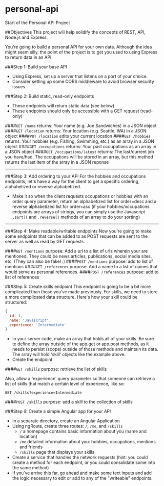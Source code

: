 personal-api
============

Start of the Personal API Project

##Objectives
This project will help solidify the concepts of REST, API, Node.js and Express. 

You're going to build a personal API for your own data. Although the idea might seem silly, the point of the project is to get you used to using Express to return data in an API.

###Step 1: Build your base API
* Using Express, set up a server that listens on a port of your choice.
* Consider setting up some CORS middleware to avoid browser security issues

###Step 2: Build static, read-only endpoints
* These endpoints will return static data (see below)
* These endpoints should only be accessible with a GET request (read-only)

####`GET /name`
returns: Your name (e.g. Joe Sandwiches) in a JSON object
####`GET /location`
returns: Your location (e.g. Seattle, WA) in a JSON object
####`PUT /location`
edits your current location
####`GET /hobbies`
returns: Your hobbies (e.g. Fishing, Swimming, etc.) as an array in a JSON object
####`GET /occupations`
returns: Your past occupations as an array in a JSON object
####`GET /occupations/latest`
returns: The last/current job you have/had. The occupations will be stored in an array, but this method returns the last item of the array in a JSON reponse

***********************************************

###Step 3: Add ordering to your API
For the hobbies and occupations endpoints, let's have a way for the client to get a specific ordering, alphabetized or reverse alphabetized.
* Make it so when the client requests occupations or hobbies with an order query parameter, return an alphabetized list for order=desc and a reverse alphabetized list for order=asc (if your hobbies/occupations endpoints are arrays of strings, you can simply use the Javascript `.sort()` and `.reverse()` methods of an array to do your sorting)

*********************************************

###Step 4: Make readable/writable endpoints
Now you're going to make some endpoints that can be added to as POST requests are sent to the server as well as read by GET requests.

####`GET /mentions`
purpose: Add a url to a list of urls wherein your are mentioned. They could be news articles, publications, social media sites, etc. (They can also be fake! :)
####`POST /mentions`
purpose: add to list of mentions
####`GET /references`
purpose: Add a name to a list of names that would serve as personal references. 
####`POST /references`
purpose: add to list of references

###Step 5: Create skills endpoint
This endpoint is going to be a bit more complicated than those you've made previously. For skills, we need to store a more complicated data structure. Here's how your skill could be structured:

```javascript
{
  id: 1,
  name: 'Javascript',
  experience: 'Intermediate'
}
```

* In your server code, make an array that holds all of your skills. Be sure to define the array outside of the app.get or app.post methods, as it needs to persist (scope) outside of those methods and maintain its data. The array will hold 'skill' objects like the example above.
* Create the endpoint

####`GET /skills`
purpose: retrieve the list of skills

Also, allow a 'experience' query parameter so that someone can retrieve a list of skills that match a certain level of experience, like so:

`GET /skills?experience=Intermediate`

####`POST /skills`
purpose: add a skill to the collection of skills

###Step 6: Create a simple Angular app for your API
* In a separate directory, create an Angular Application
* Using ngRoute, create three routes: `/`, `/me`, and `/skills`
  * `/` a homepage contains basic information about you (name and location)
  * `/me` detailed information about you: hobbies, occupations, mentions and friends
  * `/skills` page that displays your skills
* Create a service that handles the network requests (hint: you could create a method for each endpoint, or you could consolidate some into the same method)
* If you've arrive this far, go ahead and make some text inputs and add the logic necessary to edit or add to any of the "writeable" endpoints.
